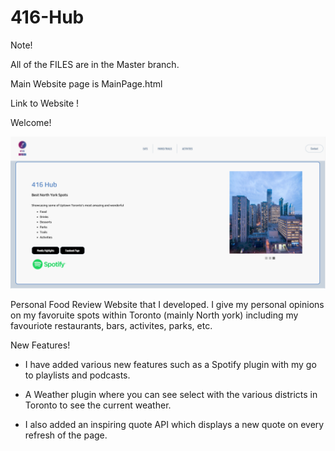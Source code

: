 # 416-Hub

Note!

All of the FILES are in the Master branch.

Main Website page is MainPage.html

Link to Website !

Welcome!

![](Images/416-Hub-Main-Page.png)

Personal Food Review Website that I developed. I give my personal opinions on my favoruite spots within Toronto (mainly North york) including my favouriote restaurants, bars, activites, parks, etc. 

New Features!

- I have added various new features such as a Spotify plugin with my go to playlists and podcasts.

- A Weather plugin where you can see select with the various districts in Toronto to see the current weather.

- I also added an inspiring quote API which displays a new quote on every refresh of the page.



